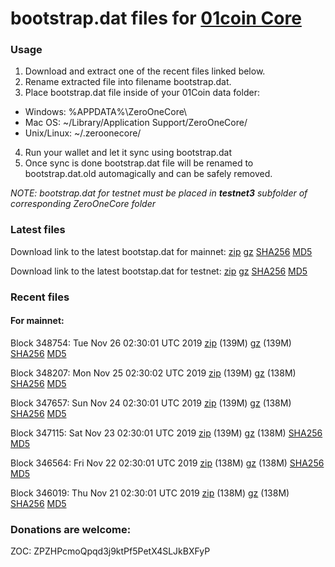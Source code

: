 # bootstrap.dat files for [01coin Core](https://01coin.io)

### Usage

1. Download and extract one of the recent files linked below.
2. Rename extracted file into filename bootstrap.dat.
3. Place bootstrap.dat file inside of your 01Coin data folder:
 - Windows: %APPDATA%\ZeroOneCore\
 - Mac OS: ~/Library/Application Support/ZeroOneCore/
 - Unix/Linux: ~/.zeroonecore/
4. Run your wallet and let it sync using bootstrap.dat
5. Once sync is done bootstrap.dat file will be renamed to bootstrap.dat.old automagically and can be safely removed.

_NOTE: bootstrap.dat for testnet must be placed in **testnet3** subfolder of corresponding ZeroOneCore folder_

### Latest files
Download link to the latest bootstap.dat for mainnet: [zip](https://files.01coin.io/mainnet/bootstrap.dat.zip) [gz](https://files.01coin.io/mainnet/bootstrap.dat.tar.gz) [SHA256](https://files.01coin.io/mainnet/sha256.txt) [MD5](https://files.01coin.io/mainnet/md5.txt)

Download link to the latest bootstap.dat for testnet: [zip](https://files.01coin.io/testnet/bootstrap.dat.zip) [gz](https://files.01coin.io/testnet/bootstrap.dat.tar.gz) [SHA256](https://files.01coin.io/testnet/sha256.txt) [MD5](https://files.01coin.io/testnet/md5.txt)

### Recent files

#### For mainnet:

Block 348754: Tue Nov 26 02:30:01 UTC 2019 [zip](https://files.01coin.io/mainnet/2019-11-26/bootstrap.dat.zip) (139M) [gz](https://files.01coin.io/mainnet/2019-11-26/bootstrap.dat.tar.gz) (139M) [SHA256](https://files.01coin.io/mainnet/2019-11-26/sha256.txt) [MD5](https://files.01coin.io/mainnet/2019-11-26/md5.txt)

Block 348207: Mon Nov 25 02:30:02 UTC 2019 [zip](https://files.01coin.io/mainnet/2019-11-25/bootstrap.dat.zip) (139M) [gz](https://files.01coin.io/mainnet/2019-11-25/bootstrap.dat.tar.gz) (138M) [SHA256](https://files.01coin.io/mainnet/2019-11-25/sha256.txt) [MD5](https://files.01coin.io/mainnet/2019-11-25/md5.txt)

Block 347657: Sun Nov 24 02:30:01 UTC 2019 [zip](https://files.01coin.io/mainnet/2019-11-24/bootstrap.dat.zip) (139M) [gz](https://files.01coin.io/mainnet/2019-11-24/bootstrap.dat.tar.gz) (138M) [SHA256](https://files.01coin.io/mainnet/2019-11-24/sha256.txt) [MD5](https://files.01coin.io/mainnet/2019-11-24/md5.txt)

Block 347115: Sat Nov 23 02:30:01 UTC 2019 [zip](https://files.01coin.io/mainnet/2019-11-23/bootstrap.dat.zip) (139M) [gz](https://files.01coin.io/mainnet/2019-11-23/bootstrap.dat.tar.gz) (138M) [SHA256](https://files.01coin.io/mainnet/2019-11-23/sha256.txt) [MD5](https://files.01coin.io/mainnet/2019-11-23/md5.txt)

Block 346564: Fri Nov 22 02:30:01 UTC 2019 [zip](https://files.01coin.io/mainnet/2019-11-22/bootstrap.dat.zip) (138M) [gz](https://files.01coin.io/mainnet/2019-11-22/bootstrap.dat.tar.gz) (138M) [SHA256](https://files.01coin.io/mainnet/2019-11-22/sha256.txt) [MD5](https://files.01coin.io/mainnet/2019-11-22/md5.txt)

Block 346019: Thu Nov 21 02:30:01 UTC 2019 [zip](https://files.01coin.io/mainnet/2019-11-21/bootstrap.dat.zip) (138M) [gz](https://files.01coin.io/mainnet/2019-11-21/bootstrap.dat.tar.gz) (138M) [SHA256](https://files.01coin.io/mainnet/2019-11-21/sha256.txt) [MD5](https://files.01coin.io/mainnet/2019-11-21/md5.txt)


### Donations are welcome:

ZOC: ZPZHPcmoQpqd3j9ktPf5PetX4SLJkBXFyP
